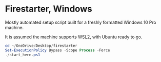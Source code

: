 # Firestarter, Windows

Mostly automated setup script built for a freshly formatted Windows 10 Pro machine.

It is assumed the machine supports WSL2, with Ubuntu ready to go.

```ps1
cd ~/OneDrive/Desktop/firestarter
Set-ExecutionPolicy Bypass -Scope Process -Force
./start_here.ps1
```
